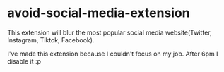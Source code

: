 # avoid-social-media-extension
This extension will blur the most popular social media website(Twitter, Instagram, Tiktok, Facebook).

I've made this extension because I couldn't focus on my job. After 6pm I disable it :p
